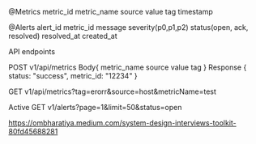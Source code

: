 





@Metrics
    metric_id
    metric_name
    source
    value
    tag
    timestamp

@Alerts
    alert_id
    metric_id
    message
    severity(p0,p1,p2)
    status(open, ack, resolved)
    resolved_at
    created_at

API endpoints

POST v1/api/metrics
    Body{
        metric_name
        source
        value
        tag
    }
    Response {
         status: "success",
         metric_id: "12234"
    }

GET v1/api/metrics?tag=erorr&source=host&metricName=test
  
Active GET v1/alerts?page=1&limit=50&status=open

https://ombharatiya.medium.com/system-design-interviews-toolkit-80fd45688281
